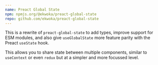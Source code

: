 ```yaml
---
name: Preact Global State
npm: npmjs.org/@ekwoka/preact-global-state
repo: github.com/ekwoka/preact-global-state
---
```


This is a rewrite of `preact-global-state` to add types, improve support for ESM modules, and also give `useGlobalState` more feature parity with the Preact `useState` hook.

This allows you to share state between multiple components, similar to `useContext` or even `redux` but at a simpler and more focussed level.
